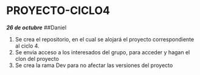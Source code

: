 # PROYECTO-CICLO4

***26 de octubre***
##Daniel
1. Se crea el repositorio, en el cual se alojará el proyecto correspondiente al ciclo 4.
2. Se envia acceso a los interesados del grupo, para acceder y hagan el clon del proyecto
3. Se crea la rama Dev para no afectar las versiones del proyecto
